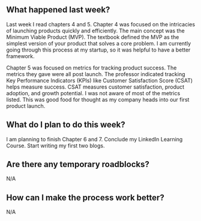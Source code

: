 ## What happened last week?

Last week I read chapters 4 and 5. Chapter 4 was focused on the intricacies of launching products quickly and efficiently. The main concept was the Minimum Viable Product (MVP). The textbook defined the MVP as the simplest version of your product that solves a core problem. I am currently going through this process at my startup, so it was helpful to have a better framework.

Chapter 5 was focused on metrics for tracking product success. The metrics they gave were all post launch. The professor indicated tracking Key Performance Indicators (KPIs) like Customer Satisfaction Score (CSAT) helps measure success. CSAT measures customer satisfaction, product adoption, and growth potential. I was not aware of most of the metrics listed. This was good food for thought as my company heads into our first product launch. 

## What do I plan to do this week? 

I am planning to finish Chapter 6 and 7. Conclude my LinkedIn Learning Course. Start writing my first two blogs. 

## Are there any temporary roadblocks?

N/A

## How can I make the process work better? 

N/A